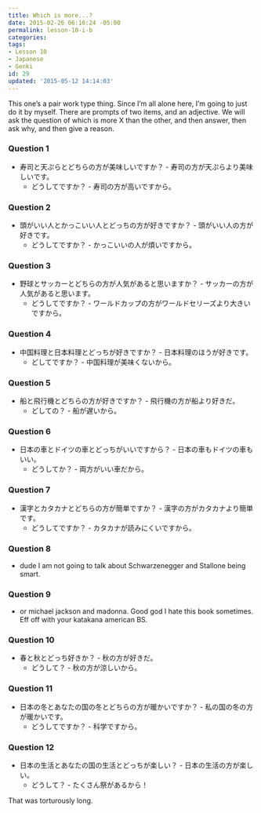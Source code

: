 ```yaml
---
title: Which is more...?
date: 2015-02-26 06:16:24 -05:00
permalink: lesson-10-i-b
categories:
tags:
- Lesson 10
- Japanese
- Genki
id: 29
updated: '2015-05-12 14:14:03'
---
```


This one’s a pair work type thing. Since I’m all alone here, I’m going to just do it by myself. There are prompts of two items, and an adjective. We will ask the question of which is more X than the other, and then answer, then ask why, and then give a reason.

### Question 1

- 寿司と天ぷらとどちらの方が美味しいですか？ - 寿司の方が天ぷらより美味しいです。
  - どうしてですか？ - 寿司の方が高いですから。

### Question 2

- 頭がいい人とかっこいい人とどっちの方が好きですか？ - 頭がいい人の方が好きです。
  - どうしてですか？ - かっこいいの人が煩いですから。

### Question 3

- 野球とサッカーとどちらの方が人気があると思いますか？ - サッカーの方が人気があると思います。
  - どうしてですか？ - ワールドカップの方がワールドセリーズより大きいですから。

### Question 4

- 中国料理と日本料理とどっちが好きですか？ - 日本料理のほうが好きです。
  - どしてですか？ - 中国料理が美味くないから。

### Question 5

- 船と飛行機とどちらの方が好きですか？ - 飛行機の方が船より好きだ。
  - どしての？ - 船が遅いから。

### Question 6

- 日本の車とドイツの車とどっちがいいですから？ - 日本の車もドイツの車もいい。
  - どうしてか？ - 両方がいい車だから。

### Question 7

- 漢字とカタカナとどちらの方が簡単ですか？ - 漢字の方がカタカナより簡単です。
  - どうしてですか？ - カタカナが読みにくいですから。

### Question 8

- dude I am not going to talk about Schwarzenegger and Stallone being smart.

### Question 9

- or michael jackson and madonna. Good god I hate this book sometimes. Eff off with your katakana american BS.

### Question 10

- 春と秋とどっち好きか？ - 秋の方が好きだ。
  - どうして？ - 秋の方が涼しいから。

### Question 11

- 日本の冬とあなたの国の冬とどちらの方が暖かいですか？ - 私の国の冬の方が暖かいです。
  - どうしてですか？ - 科学ですから。

### Question 12

- 日本の生活とあなたの国の生活とどっちが楽しい？ - 日本の生活の方が楽しい。
  - どうして？ - たくさん祭があるから！

That was torturously long.

